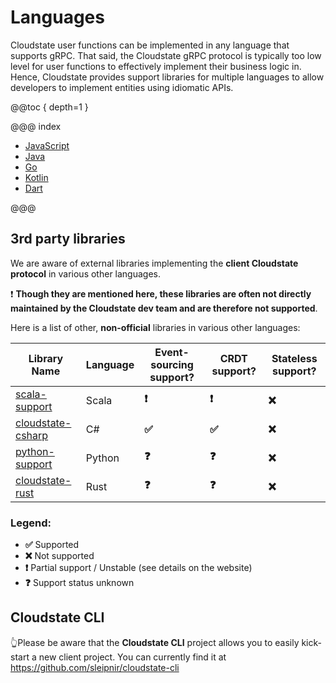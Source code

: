 # Languages

Cloudstate user functions can be implemented in any language that supports gRPC. That said, the Cloudstate gRPC protocol is typically too low level for user functions to effectively implement their business logic in. Hence, Cloudstate provides support libraries for multiple languages to allow developers to implement entities using idiomatic APIs.

@@toc { depth=1 }

@@@ index

* [JavaScript](javascript/index.md)
* [Java](java/index.md)
* [Go](go/index.md)
* [Kotlin](kotlin/index.md)
* [Dart](dart/index.md)

@@@

## 3rd party libraries
We are aware of external libraries implementing the **client Cloudstate protocol** in various other languages.

❗ **Though they are mentioned here, these libraries are often not directly maintained by the Cloudstate dev team and are therefore not supported**.
 
Here is a list of other, **non-official** libraries in various other languages:

| Library Name                                                                                          | Language  | Event-sourcing support?   | CRDT support?         | Stateless support?    |
|-------------------------------------------------------------------------------------------------------|-----------|---------------------------|-----------------------|-----------------------|
| [scala-support](https://github.com/cloudstateio/cloudstate/tree/master/scala-support/src/main)        | Scala     | **❗️**                    | **❗️**               | **❌**                 |
| [cloudstate-csharp](https://github.com/nagytech/cloudstate-csharp)                                    | C#        | **✅**                    | **✅**               | **❌**                 |
| [python-support](https://github.com/cloudstateio/python-support)                                      | Python    | **❓**                    | **❓**               | **❌**                 |
| [cloudstate-rust](https://github.com/sleipnir/cloudstate-rust)                                        | Rust      | **❓**                    | **❓**               | **❌**                 |

### Legend:
- **✅** Supported
- **❌** Not supported
- **❗️** Partial support / Unstable (see details on the website)
- **❓** Support status unknown

## Cloudstate CLI
👆Please be aware that the **Cloudstate CLI** project allows you to easily kick-start a new client project. 
You can currently find it at https://github.com/sleipnir/cloudstate-cli
